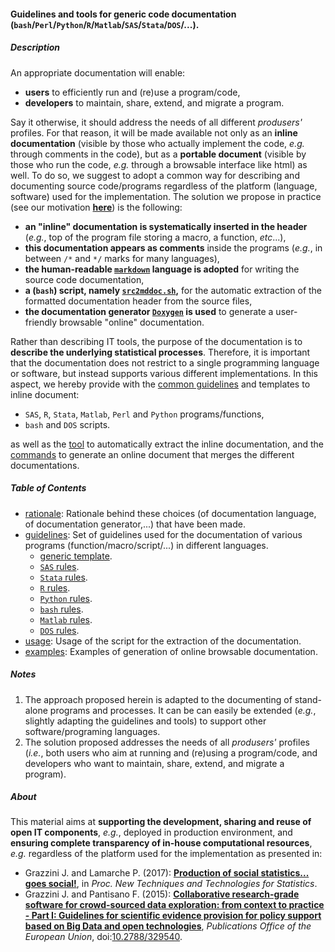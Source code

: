 #### Guidelines and tools for generic code documentation (`bash`/`Perl`/`Python`/`R`/`Matlab`/`SAS`/`Stata`/`DOS`/...).

##### Description

An appropriate documentation will enable:
* **users** to efficiently run and (re)use a program/code,
* **developers** to maintain, share, extend, and migrate a program.

Say it otherwise, it should address the needs of all different _produsers'_ profiles. 
For that reason, it will be made available not only as an **inline documentation** (visible by those who actually implement the code, _e.g._ through comments in the code), but as a **portable document** (visible by those who run the code, _e.g._ through a browsable interface like html) as well.
To do so, we suggest to adopt a common way for describing and documenting source code/programs regardless of the platform (language, software) used for the implementation. The solution we propose in practice (see our motivation [**here**](rationale.md)) is the following:
* **an "inline" documentation is systematically inserted in the header** (_e.g._, top of the program file storing a macro, a function, _etc_...),
* **this documentation appears as comments** inside the programs (_e.g._, in between `/*` and `*/` marks for many languages),
* **the human-readable [`markdown`](https://daringfireball.net/projects/markdown/) language is adopted** for writing the source code documentation,
* **a (`bash`) script, namely [`src2mddoc.sh`](https://github.com/gjacopo/udoxy/blob/master/src2mddoc.sh),** for the automatic extraction of the formatted documentation header from the source files,
* **the documentation generator [`Doxygen`](http://www.stack.nl/~dimitri/doxygen/) is used** to generate a user-friendly browsable "online" documentation.

Rather than describing IT tools, the purpose of the documentation is to **describe the underlying statistical processes**. Therefore, it is important that the documentation does not restrict to a single programming language or software, but instead supports various different implementations.
In this aspect, we hereby provide with the [common guidelines](guidelines.md) and templates to inline document:
* `SAS`, `R`, `Stata`, `Matlab`, `Perl` and `Python` programs/functions,
* `bash` and `DOS` scripts.

as well as the [tool](usage.md) to automatically extract the inline documentation, and the [commands](examples.md) to generate an online document that merges the different documentations.  

##### Table of Contents

* [rationale](rationale.md): Rationale behind these choices (of documentation language, of documentation generator,...) that have been made.
* [guidelines](guidelines.md): Set of guidelines used for the documentation of various programs (function/macro/script/...) in different languages.
  + [generic template](guidelines.md#Generic_template).
  + [`SAS` rules](guidelines.md#SAS_rules).
  + [`Stata` rules](guidelines.md#Stata_rules).
  + [`R` rules](guidelines.md#R_rules).
  + [`Python` rules](guidelines.md#Python_rules).
  + [`bash` rules](guidelines.md#bash_rules).
  + [`Matlab` rules](guidelines.md#Matlab_rules).
  + [`DOS` rules](guidelines.md#DOS_rules).
* [usage](usage.md): Usage of the script for the extraction of the documentation.
* [examples](examples.md): Examples of generation of online browsable documentation.

##### Notes

1. The approach proposed herein is adapted to the documenting of stand-alone programs and processes.
It can be can easily be extended (_e.g._, slightly adapting the guidelines and tools) to support other software/programing languages. 
2. The solution proposed addresses the needs of all _produsers'_ profiles (_i.e._, both users who aim at running and (re)using a program/code, and developers who want  to maintain, share, extend, and migrate a program).

##### <a name="About"></a>About

This material aims at **supporting the development, sharing and reuse of open IT components**, _e.g._, deployed in production environment, and **ensuring complete transparency of in-house computational resources**, _e.g._ regardless of the platform used for the implementation as presented in:

* Grazzini J. and Lamarche P. (2017): [**Production of social statistics... goes social!**](https://www.conference-service.com/NTTS2017/documents/agenda/data/abstracts/abstract_124.html), in _Proc.  New Techniques and Technologies for Statistics_.
* Grazzini J. and Pantisano F. (2015): [**Collaborative research-grade software for crowd-sourced data exploration: from context to practice - Part I: Guidelines for scientific evidence provision for policy support based on Big Data and open technologies**](http://publications.jrc.ec.europa.eu/repository/bitstream/JRC94504/lb-na-27094-en-n.pdf), _Publications Office of the European Union_, doi:[10.2788/329540](http://dx.doi.org/10.2788/329540).
